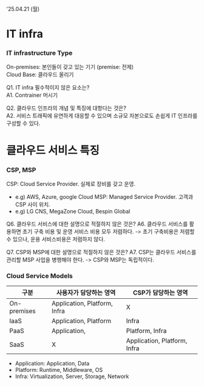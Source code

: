 '25.04.21 (월)

# IT infra
### IT infrastructure Type
On-premises: 본인들이 갖고 있는 기기 (premise: 전제)  
Cloud Base: 클라우드 올리기
  
Q1. IT infra 필수적이지 않은 요소는?  
A1. Contrainer 머시기  

Q2. 클라우드 인프라의 개념 및 특징에 대항다는 것은?  
A2. 서비스 트래픽에 유연하게 대응할 수 있으며 소규모 자본으로도 손쉽게 IT 인프라를 구성할 수 있다.  
  
# 클라우드 서비스 특징  
### CSP, MSP
CSP: Cloud Service Provider. 실제로 장비를 갖고 운영.  
 - e.g) AWS, Azure, google Cloud
MSP: Managed Service Provider. 고객과 CSP 사이 위치.  
 - e.g) LG CNS, MegaZone Cloud, Bespin Global

Q6. 클라우드 서비스에 대한 설명으로 적절하지 않은 것은?
A6. 클라우드 서비스를 활용하면 초기 구축 비용 및 운영 서비스 비용 모두 저렴하다. -> 초기 구축비용은 저렴할 수 있으나, 운용 서비스비용은 저렴하지 않다.

Q7. CSP와 MSP에 대한 설명으로 적절하지 않은 것은?
A7. CSP는 클라우드 서비스를 관리할 MSP 사업을 병행해야 한다. -> CSP와 MSP는 독립적이다.  
  
### Cloud Service Models
| 구분         | 사용자가 담당하는 영역              | CSP가 담당하는 영역              |
|--------------|-----------------------------------|---------------------------------|
| On-premises  | Application, Platform, Infra      | X                               |
| IaaS         | Application, Platform             | Infra                           |
| PaaS         | Application,                      | Platform, Infra                 |
| SaaS         | X                                 | Application, Platform, Infra    |
 - Application: Application, Data
 - Platform: Runtime, Middleware, OS
 - Infra: Virtualization, Server, Storage, Network
